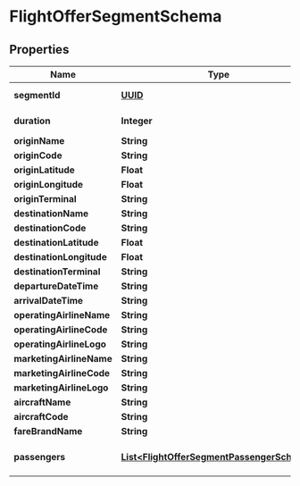 # FlightOfferSegmentSchema

## Properties
Name | Type | Description | Notes
------------ | ------------- | ------------- | -------------
**segmentId** | [**UUID**](UUID.md) | Unique identifier for the flight segment. |  [optional]
**duration** | **Integer** | Total duration of the flight segment in minutes. |  [optional]
**originName** | **String** | Name of the origin airport. |  [optional]
**originCode** | **String** | IATA code of the origin airport. |  [optional]
**originLatitude** | **Float** | Latitude of the origin airport. |  [optional]
**originLongitude** | **Float** | Longitude of the origin airport. |  [optional]
**originTerminal** | **String** | Terminal at the origin airport. |  [optional]
**destinationName** | **String** | Name of the destination airport. |  [optional]
**destinationCode** | **String** | IATA code of the destination airport. |  [optional]
**destinationLatitude** | **Float** | Latitude of the destination airport. |  [optional]
**destinationLongitude** | **Float** | Longitude of the destination airport. |  [optional]
**destinationTerminal** | **String** | Terminal at the destination airport. |  [optional]
**departureDateTime** | **String** | Scheduled departure date and time. |  [optional]
**arrivalDateTime** | **String** | Scheduled arrival date and time. |  [optional]
**operatingAirlineName** | **String** | Name of the operating airline. |  [optional]
**operatingAirlineCode** | **String** | Code of the operating airline. |  [optional]
**operatingAirlineLogo** | **String** | Logo of the operating airline. |  [optional]
**marketingAirlineName** | **String** | Name of the marketing airline. |  [optional]
**marketingAirlineCode** | **String** | Code of the marketing airline. |  [optional]
**marketingAirlineLogo** | **String** | Logo of the marketing airline. |  [optional]
**aircraftName** | **String** | Name of the aircraft. |  [optional]
**aircraftCode** | **String** | Code of the aircraft. |  [optional]
**fareBrandName** | **String** | Name of the fare brand. |  [optional]
**passengers** | [**List&lt;FlightOfferSegmentPassengerSchema&gt;**](FlightOfferSegmentPassengerSchema.md) | Array of FlightOfferSegmentPassengerSchema detailing passenger information. |  [optional]
